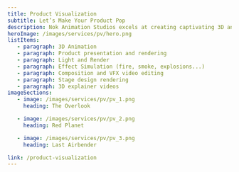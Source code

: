 ```yaml
---
title: Product Visualization
subtitle: Let’s Make Your Product Pop
description: Nok Animation Studios excels at creating captivating 3D animations that are purposeful and story-driven. Be it a story for your brand, product or idea. Need more information, contact us and we’ll shed more light on our services. Our 3D animation services include;
heroImage: /images/services/pv/hero.png
listItems:
   - paragraph: 3D Animation
   - paragraph: Product presentation and rendering
   - paragraph: Light and Render
   - paragraph: Effect Simulation (fire, smoke, explosions...)
   - paragraph: Composition and VFX video editing
   - paragraph: Stage design rendering
   - paragraph: 3D explainer videos
imageSections:
   - image: /images/services/pv/pv_1.png
     heading: The Overlook

   - image: /images/services/pv/pv_2.png
     heading: Red Planet

   - image: /images/services/pv/pv_3.png
     heading: Last Airbender

link: /product-visualization
---
```

